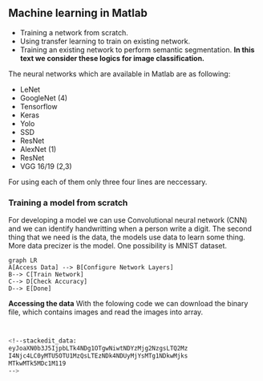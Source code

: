 ## Machine learning in Matlab

 - Training a network from scratch.
 - Using transfer learning to train on existing network.
 - Training an existing network to perform semantic segmentation.
**In this text we consider these logics for image classification.**

The neural networks which are available in Matlab are as following:

 - LeNet
 - GoogleNet (4)
 - Tensorflow
 - Keras 
 - Yolo 
 - SSD 
 - ResNet
 - AlexNet (1)
 - ResNet
 - VGG 16/19 (2,3)


For using each of them only three four lines are neccessary.

### Training a model from scratch

For developing a model we can use Convolutional neural network (CNN) and we can identify handwritting when a person write a digit.
The second thing that we need is the data, the models use data to learn some thing. More data precizer is the model. One possibility is MNIST dataset.

```mermaid
graph LR
A[Access Data] --> B[Configure Network Layers]
B--> C[Train Network]
C--> D[Check Accuracy]
D--> E[Done]
```
**Accessing the data**
With the folowing code we can download the binary file, which contains images and read the images into array.
```sh


<!--stackedit_data:
eyJoaXN0b3J5IjpbLTk4NDg1OTgwNiwtNDYzMjg2NzgsLTQ2Mz
I4Njc4LC0yMTU5OTU1MzQsLTEzNDk4NDUyMjYsMTg1NDkwMjks
MTkwMTk5MDc1M119
-->